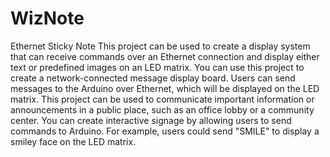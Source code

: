 # WizNote
Ethernet Sticky Note
This project can be used to create a display system that can receive commands over an Ethernet connection and display either text or predefined images on an LED matrix. You can use this project to create a network-connected message display board. Users can send messages to the Arduino over Ethernet, which will be displayed on the LED matrix. This project can be used to communicate important information or announcements in a public place, such as an office lobby or a community center. You can create interactive signage by allowing users to send commands to Arduino. For example, users could send "SMILE" to display a smiley face on the LED matrix.
